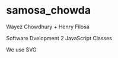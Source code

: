 # samosa_chowda
Wayez Chowdhury + Henry Filosa 

Software Dvelopment 2 JavaScript Classes

We use SVG
